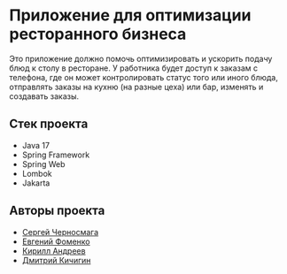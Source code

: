 # Приложение для оптимизации ресторанного бизнеса
Это приложение должно помочь оптимизировать и ускорить подачу блюд к столу в ресторане.
У работника будет доступ к заказам с телефона, где он может контролировать статус того или иного блюда, отправлять
заказы на кухню (на разные цеха) или бар, изменять и создавать заказы.
## Стек проекта
* Java 17
* Spring Framework
* Spring Web
* Lombok
* Jakarta
## Авторы проекта
* [Сергей Черносмага](https://github.com/Chernosmaga)
* [Евгений Фоменко](https://github.com/EvgeniyFomenko)
* [Кирилл Андреев](https://github.com/Elite-tea)
* [Дмитрий Кичигин](https://github.com/Buriyone)
##
